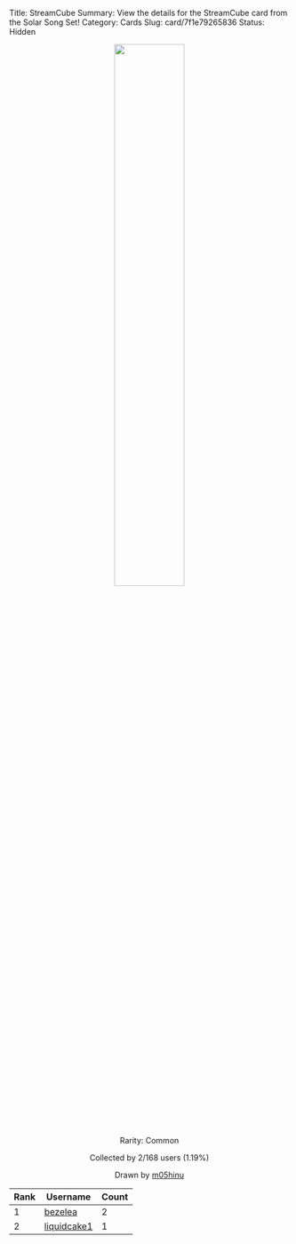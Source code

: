Title: StreamCube
Summary: View the details for the StreamCube card from the Solar Song Set!
Category: Cards
Slug: card/7f1e79265836
Status: Hidden

<center><a href='/images/cards/7f1e79265836.png'><img src='/images/cards/7f1e79265836.png' width='50%'></a>

Rarity: Common

Collected by 2/168 users (1.19%)

Drawn by <a href='https://twitter.com/m05hinu'>m05hinu</a></center>

<table class="table">
  <thead>
    <tr>
      <th scope="col">Rank</th>
      <th scope="col">Username</th>
      <th scope="col">Count</th>
    </tr>
  </thead>
  <tbody>
    <tr>
      <td>1</td>
      <td><a href="https://www.twitch.tv/bezelea">bezelea</a></td>
      <td>2</td>
      </tr>
    <tr>
      <td>2</td>
      <td><a href="https://www.twitch.tv/liquidcake1">liquidcake1</a></td>
      <td>1</td>
      </tr>
  </tbody>
</table>